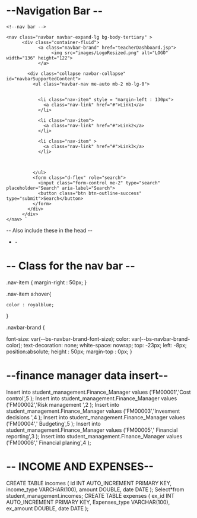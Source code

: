 #  --Navigation Bar --

	<!--nav bar -->

	<nav class="navbar navbar-expand-lg bg-body-tertiary" >
		  <div class="container-fluid">
		        <a class="navbar-brand" href="teacherDashboard.jsp">
     				 <img src="images/LogoResized.png" alt="LOGO" width="136" height="122"> 
     		    </a>

		    <div class="collapse navbar-collapse" id="navbarSupportedContent">
		      <ul class="navbar-nav me-auto mb-2 mb-lg-0">
		        
		        
		        <li class="nav-item" style = "margin-left : 130px">
		          <a class="nav-link" href="#">Link1</a>
		        </li>
		        
		        <li class="nav-item">
		          <a class="nav-link" href="#">Link2</a>
		        </li>
		        
		        <li class="nav-item" >
		          <a class="nav-link" href="#">Link3</a>
		        </li>
		        
		        
		        
		      </ul>
		      <form class="d-flex" role="search">
		        <input class="form-control me-2" type="search" placeholder="Search" aria-label="Search">
		        <button class="btn btn-outline-success" type="submit">Search</button>
		      </form>
		    </div>
		  </div>
	</nav> `

  --  Also include these in the head --

   - <link href="https://cdn.jsdelivr.net/npm/bootstrap@5.3.3/dist/css/bootstrap.min.css" rel="stylesheet" integrity="sha384-QWTKZyjpPEjISv5WaRU9OFeRpok6YctnYmDr5pNlyT2bRjXh0JMhjY6hW+ALEwIH" crossorigin="anonymous"> -



#    -- Class for the nav bar --

.nav-item 
{
	margin-right : 50px;
}

.nav-item a:hover{
	
	color : royalblue;
}

.navbar-brand {

  font-size: var(--bs-navbar-brand-font-size);
  color: var(--bs-navbar-brand-color);
  text-decoration: none;
  white-space: nowrap;
  top: -23px;
  left: -8px;
  position:absolute;
  height : 50px;
  margin-top : 0px;
}


#   --finance manager data insert--
 Insert into student_management.Finance_Manager values ('FM00001','Cost control',5 );
 Insert into student_management.Finance_Manager values ('FM00002','Risk management ',2 );
 Insert into student_management.Finance_Manager values ('FM00003','Invesment decisions ',4 );
 Insert into student_management.Finance_Manager values ('FM00004',' Budgeting',5 );
 Insert into student_management.Finance_Manager values ('FM00005',' Financial reporting',3 );
 Insert into student_management.Finance_Manager values ('FM00006',' Financial planing',4 );

  # -- INCOME AND EXPENSES--
  CREATE TABLE incomes (
    id INT AUTO_INCREMENT PRIMARY KEY,
    income_type VARCHAR(100),
    amount DOUBLE,
    date DATE
);
  Select*from student_management.incomes;
  CREATE TABLE expenses (
    ex_id INT AUTO_INCREMENT PRIMARY KEY,
    Expenses_type VARCHAR(100),
    ex_amount DOUBLE,
    date DATE
);

  
